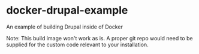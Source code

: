 # docker-drupal-example
An example of building Drupal inside of Docker

Note: This build image won't work as is. A proper git repo would need to be supplied for the custom code relevant to your installation.
